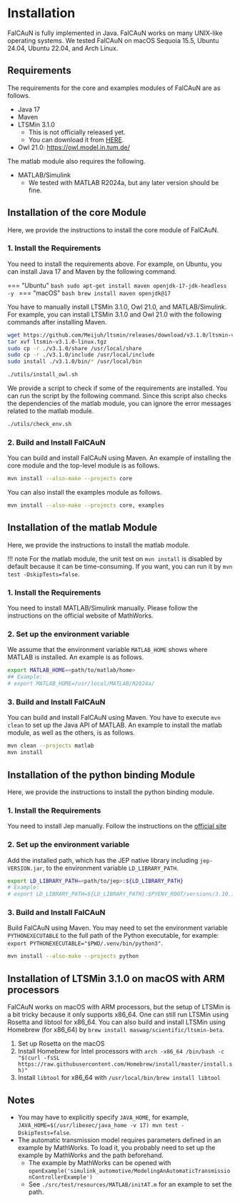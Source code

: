 Installation
============

FalCAuN is fully implemented in Java. FalCAuN works on many UNIX-like operating systems. We tested FalCAuN on macOS Sequoia 15.5, Ubuntu 24.04, Ubuntu 22.04, and Arch Linux.

Requirements
------------

The requirements for the core and examples modules of FalCAuN are as follows.

- Java 17
- Maven
- LTSMin 3.1.0
    - This is not officially released yet.
    - You can download it from [HERE](https://github.com/Meijuh/ltsmin/releases/tag/v3.1.0).
- Owl 21.0: https://owl.model.in.tum.de/

The matlab module also requires the following.

- MATLAB/Simulink
    - We tested with MATLAB R2024a, but any later version should be fine.

Installation of the core Module
-------------------------------

Here, we provide the instructions to install the core module of FalCAuN.

### 1. Install the Requirements

You need to install the requirements above. For example, on Ubuntu, you can install Java 17 and Maven by the following command.

=== "Ubuntu"
    ```bash
    sudo apt-get install maven openjdk-17-jdk-headless -y
    ```
=== "macOS"
    ```bash
    brew install maven openjdk@17
    ```

You have to manually install LTSMin 3.1.0, Owl 21.0, and MATLAB/Simulink. For example, you can install LTSMin 3.1.0 and Owl 21.0 with the following commands after installing Maven.

```sh
wget https://github.com/Meijuh/ltsmin/releases/download/v3.1.0/ltsmin-v3.1.0-linux.tgz -O ltsmin-v3.1.0-linux.tgz
tar xvf ltsmin-v3.1.0-linux.tgz
sudo cp -r ./v3.1.0/share /usr/local/share
sudo cp -r ./v3.1.0/include /usr/local/include
sudo install ./v3.1.0/bin/* /usr/local/bin
```

```sh
./utils/install_owl.sh
```

We provide a script to check if some of the requirements are installed. You can run the script by the following command. Since this script also checks the dependencies of the matlab module, you can ignore the error messages related to the matlab module.

```sh
./utils/check_env.sh
```

### 2. Build and Install FalCAuN

You can build and install FalCAuN using Maven. An example of installing the core module and the top-level module is as follows.

```sh
mvn install --also-make --projects core
```

You can also install the examples module as follows.

```sh
mvn install --also-make --projects core, examples
```

Installation of the matlab Module
---------------------------------

Here, we provide the instructions to install the matlab module.

!!! note
    For the matlab module, the unit test on `mvn install` is disabled by default because it can be time-consuming. If you want, you can run it by `mvn test -DskipTests=false`.

### 1. Install the Requirements

You need to install MATLAB/Simulink manually. Please follow the instructions on the official website of MathWorks.

### 2. Set up the environment variable

We assume that the environment variable `MATLAB_HOME` shows where MATLAB is installed. An example is as follows.

```sh
export MATLAB_HOME=<path/to/matlab/home>
## Example:
# export MATLAB_HOME=/usr/local/MATLAB/R2024a/
```

### 3. Build and Install FalCAuN

You can build and install FalCAuN using Maven. You have to execute `mvn clean` to set up the Java API of MATLAB. An example to install the matlab module, as well as the others, is as follows.

```sh
mvn clean --projects matlab
mvn install
```

Installation of the python binding Module
----------------------------------------

Here, we provide the instructions to install the python binding module.

### 1. Install the Requirements

You need to install Jep manually. Follow the instructions on the [official site](https://github.com/ninia/jep)

### 2. Set up the environment variable

Add the installed path, which has the JEP native library including `jep-VERSION.jar`, to the environment variable `LD_LIBRARY_PATH`.

```sh
export LD_LIBRARY_PATH=<path/to/jep>:${LD_LIBRARY_PATH}
# Example:
# export LD_LIBRARY_PATH=${LD_LIBRARY_PATH}:$PYENV_ROOT/versions/3.10.15/lib/python3.10/site-packages/jep
```

### 3. Build and Install FalCAuN

Build FalCAuN using Maven. You may need to set the environment variable `PYTHONEXECUTABLE` to the full path of the Python executable, for example: `export PYTHONEXECUTABLE="$PWD/.venv/bin/python3"`.

```sh
mvn install --also-make --projects python
```

Installation of LTSMin 3.1.0 on macOS with ARM processors
---------------------------------------------------------

FalCAuN works on macOS with ARM processors, but the setup of LTSMin is a bit tricky because it only supports x86\_64. One can still run LTSMin using Rosetta and libtool for x86\_64. You can also build and install LTSMin using Homebrew (for x86\_64) by `brew install maswag/scientific/ltsmin-beta`.

1. Set up Rosetta on the macOS
2. Install Homebrew for Intel processors with `arch -x86_64 /bin/bash -c "$(curl -fsSL https://raw.githubusercontent.com/Homebrew/install/master/install.sh)"`
3. Install `libtool` for x86\_64 with `/usr/local/bin/brew install libtool`

Notes
-----

- You may have to explicitly specify `JAVA_HOME`, for example, `JAVA_HOME=$(/usr/libexec/java_home -v 17) mvn test -DskipTests=false`.
- The automatic transmission model requires parameters defined in an example by MathWorks. To load it, you probably need to set up the example by MathWorks and the path beforehand.
    - The example by MathWorks can be opened with `openExample('simulink_automotive/ModelingAnAutomaticTransmissionControllerExample')`
    - See `./src/test/resources/MATLAB/initAT.m` for an example to set the path.
